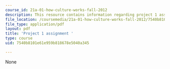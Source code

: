```yaml
---
course_id: 21a-01-how-culture-works-fall-2012
description: This resource contains information regarding project 1 assignment .
file_location: /coursemedia/21a-01-how-culture-works-fall-2012/7540b8101e61e959b818678e5040a345_MIT21A_01F12_Project_One.pdf
file_type: application/pdf
layout: pdf
title: 'Project 1 assignment '
type: course
uid: 7540b8101e61e959b818678e5040a345

---
```

None